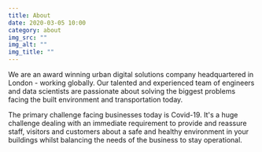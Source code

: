 ```yaml
---
title: About
date: 2020-03-05 10:00
category: about
img_src: ""
img_alt: ""
img_title: ""
---
```


We are an award winning urban digital solutions company headquartered in London - working globally. Our talented and experienced team of engineers and data scientists are passionate about solving the biggest problems facing the built environment and transportation today.

The primary challenge facing businesses today is Covid-19.  It's a huge challenge dealing with an immediate requirement to provide and reassure staff, visitors and customers about a safe and healthy environment in your buildings whilst balancing the needs of the business to stay operational. 

